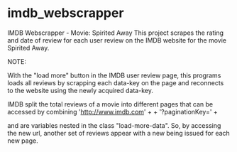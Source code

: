 # imdb_webscrapper
IMDB Webscrapper - Movie: Spirited Away
This project scrapes the rating and date of review for each user review on the IMDB website for the movie Spirited Away.

NOTE:

With the "load more" button in the IMDB user review page, this programs loads all reviews by scrapping each data-key on the page 
and reconnects to the website using the newly acquired data-key.
      
IMDB split the total reviews of a movie into different pages that can be accessed by combining
'http://www.imdb.com' + <data-ajaxurl> + '?paginationKey=' + <data-key>

<data-ajaxurl> and <data-key> are variables nested in the class "load-more-data". So, by accessing the new url, another set of reviews appear
with a new <data-key> being issued for each new page.
